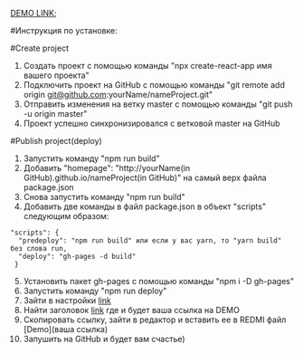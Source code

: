 [DEMO LINK](https://oivannikov.github.io/planets/);

#Инструкция по установке:

  #Create project


  1) Создать проект с помощью команды "npx create-react-app имя вашего проекта"
  2) Подключить проект на GitHub с помощью команды "git remote add origin git@github.com:yourName/nameProject.git"
  3) Отправить изменения на ветку master с помощью команды "git push -u origin master"
  4) Проект успешно синхронизировался с ветковой master на GitHub

  #Publish project(deploy)


  1) Запустить команду "npm run build"
  2) Добавить  "homepage": "http://yourName(in GitHub).github.io/nameProject(in GitHub)" на самый верх файла package.json
  3) Cнова запустить команду "npm run build"
  4) Добавить две команды в файл package.json в объект "scripts" следующим образом: 

    "scripts": {
      "predeploy": "npm run build" или если у вас yarn, то "yarn build" без слова run,
      "deploy": "gh-pages -d build"
     }

  5) Установить пакет gh-pages c помощью команды "npm i -D gh-pages"
  6) Запустить команду "npm run deploy"
  7) Зайти в настройки [link](https://prnt.sc/uxe0vz)
  8) Найти заголовок [link](https://prnt.sc/uxe14g) где и будет ваша ссылка на DEMO
  9) Скопировать ссылку, зайти в редактор и вставить ее в REDMI файл [Demo](ваша ссылка)
  10) Запушить на GitHub и будет вам счастье) 

